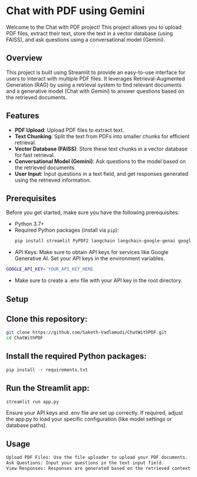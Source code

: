 # Chat with PDF using Gemini
 
Welcome to the Chat with PDF project! This project allows you to upload PDF files, extract their text, store the text in a vector database (using FAISS), and ask questions using a conversational model (Gemini).

## Overview

This project is built using Streamlit to provide an easy-to-use interface for users to interact with multiple PDF files. It leverages Retrieval-Augmented Generation (RAG) by using a retrieval system to find relevant documents and a generative model (Chat with Gemini) to answer questions based on the retrieved documents.

## Features

- **PDF Upload**: Upload PDF files to extract text.
- **Text Chunking**: Split the text from PDFs into smaller chunks for efficient retrieval.
- **Vector Database (FAISS)**: Store these text chunks in a vector database for fast retrieval.
- **Conversational Model (Gemini)**: Ask questions to the model based on the retrieved documents.
- **User Input**: Input questions in a text field, and get responses generated using the retrieved information.

## Prerequisites

Before you get started, make sure you have the following prerequisites:

- Python 3.7+
- Required Python packages (install via `pip`):
  ```bash
  pip install streamlit PyPDF2 langchain langchain-google-genai google-generativeai dotenv
  ```
- API Keys: Make sure to obtain API keys for services like Google Generative AI. Set your API keys in the environment variables.
```bash
GOOGLE_API_KEY='YOUR_API_KEY_HERE
```
- Make sure to create a .env file with your API key in the root directory.
## Setup
## Clone this repository:

```bash
git clone https://github.com/Saketh-Vadlamudi/ChatWithPDF.git
cd ChatWithPDF
```
## Install the required Python packages:

```bash
pip install -r requirements.txt
```
## Run the Streamlit app:

```bash
streamlit run app.py
```
Ensure your API keys and .env file are set up correctly. If required, adjust the app.py to load your specific configuration (like model settings or database paths).

## Usage
```bash
Upload PDF Files: Use the file uploader to upload your PDF documents.
Ask Questions: Input your questions in the text input field.
View Responses: Responses are generated based on the retrieved context and are displayed below the input.
```
